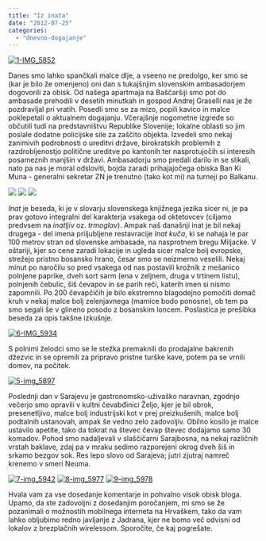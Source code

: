 ```yaml
---
title: "Iz inata"
date: "2012-07-25"
categories:
  - "dnevno-dogajanje"
---
```


[![](/images/balkan/1-img_5852.jpg "1-IMG_5852")](/images/balkan/1-img_5852.jpg)

Danes smo lahko spančkali malce dlje, a vseeno ne predolgo, ker smo se (kar je bilo že omenjeno) oni dan s tukajšnjim slovenskim ambasadorjem dogovorili za obisk. Od našega apartmaja na Baščaršiji smo pot do ambasade prehodili v desetih minutkah in gospod Andrej Graselli nas je že pozdravljal pri vratih. Posedli smo se za mizo, popili kavico in malce poklepetali o aktualnem dogajanju. Včerajšnje nogometne izgrede so občutili tudi na predstavništvu Republike Slovenije; lokalne oblasti so jim poslale dodatne policijske sile za zaščito objekta. Izvedeli smo nekaj zanimivih podrobnosti o ureditvi države, birokratskih problemih z razdrobljenostjo politične ureditve po kantonih ter nasprotujočih si interesih posameznih manjšin v državi. Ambasadorju smo predali darilo in se slikali, nato pa nas je moral odsloviti, bojda zaradi prihajajočega obiska Ban Ki Muna - generalni sekretar ZN je trenutno (tako kot mi) na turneji po Balkanu.

[![](/images/balkan/2-img_5872.jpg)](/images/balkan/2-img_5872.jpg)
[![](/images/balkan/3-img_5875.jpg)](/images/balkan/3-img_5875.jpg)
[![](/images/balkan/4-img_5878.jpg)](/images/balkan/4-img_5878.jpg)


_Inat_ je beseda, ki je v slovarju slovenskega knjižnega jezika sicer ni, je pa prav gotovo integralni del karakterja vsakega od oktetovcev (ciljamo predvsem na _inatljiv_ oz. _trmoglav_). Ampak naš današnji inat je bil nekaj drugega - del imena priljubljene restavracije _Inat kuča_, ki se nahaja le par 100 metrov stran od slovenske ambasade, na nasprotnem bregu Miljacke. V oštariji, kjer so cene zaradi lokacije in ugleda sicer malce bolj evropske, strežejo pristno bosansko hrano, česar smo se neizmerno veselili. Nekaj minut po naročilu so pred vsakega od nas postavili krožnik z mešanico polnjene paprike, dveh sort sarm (ena v zeljnem, druga v trtinem listu), polnjenih čebulic, šiš čevapov in se parih reči, katerih imen si nismo zapomnili. Po 200 čevapčičih je bilo ekstremno blagodejno pomočiti domač kruh v nekaj malce bolj zelenjavnega (mamice bodo ponosne), ob tem pa smo segali še v glineno posodo z bosanskim loncem. Poslastica je prešibka beseda za opis takšne izkušnje.

[![](/images/balkan/6-img_5934.jpg "6-IMG_5934")](/images/balkan/6-img_5934.jpg)

S polnimi želodci smo se le stežka premaknili do prodajalne bakrenih džezvic in se opremili za pripravo pristne turške kave, potem pa se vrnili domov, na počitek.

[![](/images/balkan/5-img_5897.jpg "5-img_5897")](/images/balkan/5-img_5897.jpg)

Poslednji dan v Sarajevu je gastronomsko-uživaško naravnan, zgodnjo večerjo smo opravili v kultni čevabđinici Željo, kjer je bil obrok, presenetljivo, malce bolj industrijski kot v prej preizkušenih, malce bolj podtalnih ustanovah, ampak še vedno zelo zadovoljiv. Obilno kosilo je malce ustavilo apetite, tako da tokrat na števec čevap števec dodajamo samo 30 komadov. Pohod smo nadaljevali v slaščičarni Sarajbosna, na nekaj različnih vrstah baklave, zdaj pa v mraku sedimo razporejeni okrog dveh šiš in srkamo bezgov sok. Res lepo slovo od Sarajeva; jutri zjutraj namreč krenemo v smeri Neuma.

[![](/images/balkan/7-img_5942.jpg "7-img_5942")](/images/balkan/7-img_5942.jpg)
[![](/images/balkan/8-img_5977.jpg "8-img_5977")](/images/balkan/8-img_5977.jpg)
[![](/images/balkan/9-img_5978.jpg "9-img_5978")](/images/balkan/9-img_5978.jpg)


Hvala vam za vse dosedanje komentarje in pohvalno visok obisk bloga. Upamo, da ste zadovoljni z dosedanjim poročanjem, mi smo se že pozanimali o možnostih mobilnega interneta na Hrvaškem, tako da vam lahko obljubimo redno javljanje z Jadrana, kjer ne bomo več odvisni od lokalov z brezplačnih wirelessom. Sporočite, če kaj pogrešate.
